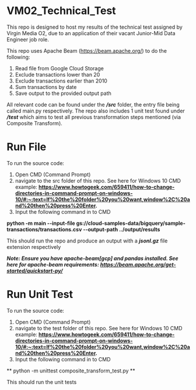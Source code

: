 # VM02_Technical_Test
This repo is designed to host my results of the technical test assigned by Virgin Media O2, due to an application of their vacant Junior-Mid Data Engineer job role.

This repo uses Apache Beam (https://beam.apache.org/) to do the following:
1. Read file from Google Cloud Storage
2. Exclude transactions lower than 20 
3. Exclude transactions earlier than 2010
4. Sum transactions by date
5. Save output to the provided output path 

All relevant code can be found under the ***/src*** folder, the entry file being called main.py respectively.
The repo also includes 1 unit test found under ***/test*** which aims to test all previous transformation steps mentioned (via Composite Transform).

# Run File
To run the source code: 
1. Open CMD (Command Prompt)
2. navigate to the src folder of this repo. See here for Windows 10 CMD example: **https://www.howtogeek.com/659411/how-to-change-directories-in-command-prompt-on-windows-10/#:~:text=If%20the%20folder%20you%20want,window%2C%20and%20then%20press%20Enter.** 
3. Input the following command in to CMD

**python -m main --input-file gs://cloud-samples-data/bigquery/sample-transactions/transactions.csv --output-path ../output/results**

This should run the repo and produce an output with a ***jsonl.gz*** file extension respectively

***Note: Ensure you have apache-beam[gcp] and pandas installed. See here for apache-beam requirements: https://beam.apache.org/get-started/quickstart-py/***


# Run Unit Test
To run the source code: 
1. Open CMD (Command Prompt)
2. navigate to the test folder of this repo. See here for Windows 10 CMD example: **https://www.howtogeek.com/659411/how-to-change-directories-in-command-prompt-on-windows-10/#:~:text=If%20the%20folder%20you%20want,window%2C%20and%20then%20press%20Enter.** 
3. Input the following command in to CMD

** python -m unittest composite_transform_test.py ** 

This should run the unit tests